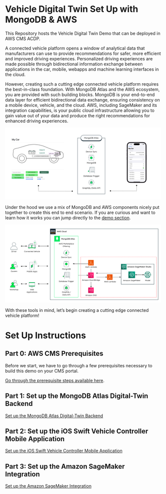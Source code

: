


# Vehicle Digital Twin Set Up with MongoDB & AWS  

This Repository hosts the Vehicle Digital Twin Demo that can be deployed in AWS CMS ACDP. 



A connected vehicle platform opens a window of analytical data that manufacturers can use to provide recommendations for safer, more efficient and improved driving experiences. Personalized driving experiences are made possible through bidirectional information exchange between applications in the car, mobile, webapps and machine learning interfaces in the cloud.

However, creating such a cutting edge connected vehicle platform requires the best-in-class foundation. With MongoDB Atlas and the AWS ecosystem, you are provided with such building blocks. MongoDB is your end-to-end data layer for efficient bidirectional data exchange, ensuring consistency on a mobile device, vehicle, and the cloud. AWS, including SageMaker and its integration capabilities, is your public cloud infrastructure allowing you to gain value out of your data and produce the right recommendations for enhanced driving experiences.

![image](media/Overview_New.png)

Under the hood we use a mix of MongoDB and AWS components nicely put together to create this end to end scenario. If you are curious and want to learn how it works you can jump directly to the [demo section](https://github.com/mongodb-industry-solutions/Digital-Twins-With-AWS/blob/main/Demo_Instructions.md). 

![image](media/EndToEnd.png) 

With these tools in mind, let’s begin creating a cutting edge connected vehicle platform!

# Set Up Instructions 

## Part 0: AWS CMS Prerequisites

Before we start, we have to go through a few prerequisites necessary to build this demo on your CMS portal.

[Go through the prerequisite steps  available here](https://github.com/mongodb-industry-solutions/Vehicle-Digital-Twin-Feedback-Loop-AWS-ACDP/tree/main/cdk).

## Part 1: Set up the MongoDB Atlas Digital-Twin Backend

[Set up the MongoDB Atlas Digital-Twin Backend](https://github.com/mongodb-industry-solutions/Vehicle-Digital-Twin-Feedback-Loop-AWS-ACDP/tree/main/cdk/cms-cdk/atlas-backend) 


## Part 2: Set up the iOS Swift Vehicle Controller Mobile Application

[Set up the iOS Swift Vehicle Controller Mobile Application](https://github.com/mongodb-industry-solutions/Vehicle-Digital-Twin-Feedback-Loop-AWS-ACDP/tree/main/mobile-swift)


## Part 3: Set up the Amazon SageMaker Integration

[Set up the Amazon SageMaker Integration](https://github.com/mongodb-industry-solutions/Vehicle-Digital-Twin-Feedback-Loop-AWS-ACDP/tree/main/aws-sagemaker)

